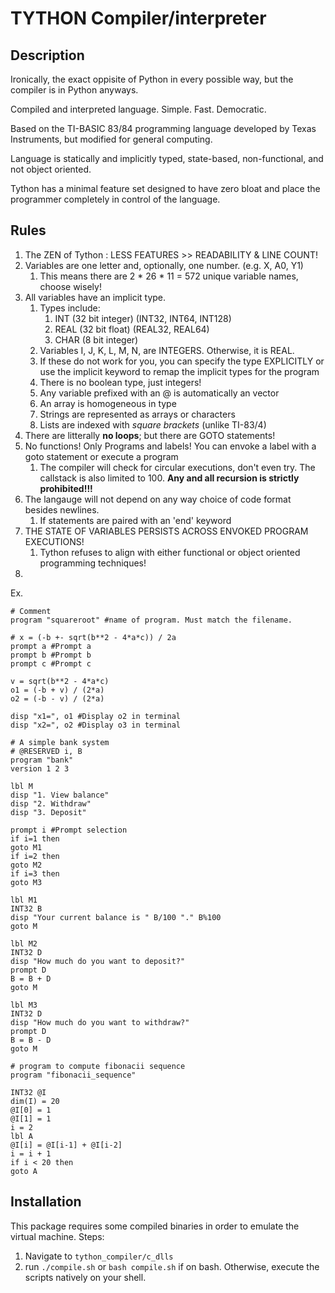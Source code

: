 # TYTHON Compiler/interpreter

## Description

Ironically, the exact oppisite of Python in every possible way, but the compiler is in Python anyways.

Compiled and interpreted language. Simple. Fast. Democratic.

Based on the TI-BASIC 83/84 programming language developed by Texas Instruments, but modified for general computing.

Language is statically and implicitly typed, state-based, non-functional, and not object oriented.

Tython has a minimal feature set designed to have zero bloat and place the programmer completely in control of the language.

## Rules

1. The ZEN of Tython : LESS FEATURES >> READABILITY & LINE COUNT!
2. Variables are one letter and, optionally, one number. (e.g. X, A0, Y1)
   1. This means there are 2 \* 26 \* 11 = 572 unique variable names, choose wisely!
3. All variables have an implicit type.
   1. Types include:
      1. INT (32 bit integer) (INT32, INT64, INT128)
      2. REAL (32 bit float) (REAL32, REAL64)
      3. CHAR (8 bit integer)
   2. Variables I, J, K, L, M, N, are INTEGERS. Otherwise, it is REAL.
   3. If these do not work for you, you can specify the type EXPLICITLY or use the implicit keyword to remap the implicit types for the program
   4. There is no boolean type, just integers!
   5. Any variable prefixed with an @ is automatically an vector
   6. An array is homogeneous in type
   7. Strings are represented as arrays or characters
   8. Lists are indexed with _square brackets_ (unlike TI-83/4)
4. There are litterally **no loops**; but there are GOTO statements!
5. No functions! Only Programs and labels! You can envoke a label with a goto statement or execute a program
   1. The compiler will check for circular executions, don't even try. The callstack is also limited to 100. **Any and all recursion is strictly prohibited!!!**
6. The langauge will not depend on any way choice of code format besides newlines.
   1. If statements are paired with an 'end' keyword
7. THE STATE OF VARIABLES PERSISTS ACROSS ENVOKED PROGRAM EXECUTIONS!
   1. Tython refuses to align with either functional or object oriented programming techniques!
8. 

Ex.

``` tython1
# Comment
program "squareroot" #name of program. Must match the filename.

# x = (-b +- sqrt(b**2 - 4*a*c)) / 2a
prompt a #Prompt a
prompt b #Prompt b
prompt c #Prompt c

v = sqrt(b**2 - 4*a*c)
o1 = (-b + v) / (2*a)
o2 = (-b - v) / (2*a)

disp "x1=", o1 #Display o2 in terminal
disp "x2=", o2 #Display o3 in terminal
```

``` tython1
# A simple bank system
# @RESERVED i, B
program "bank"
version 1 2 3

lbl M
disp "1. View balance"
disp "2. Withdraw"
disp "3. Deposit"

prompt i #Prompt selection
if i=1 then
goto M1
if i=2 then
goto M2
if i=3 then
goto M3

lbl M1
INT32 B
disp "Your current balance is " B/100 "." B%100
goto M

lbl M2
INT32 D
disp "How much do you want to deposit?"
prompt D
B = B + D
goto M

lbl M3
INT32 D
disp "How much do you want to withdraw?"
prompt D
B = B - D
goto M

```

```tython1
# program to compute fibonacii sequence
program "fibonacii_sequence"

INT32 @I
dim(I) = 20
@I[0] = 1
@I[1] = 1
i = 2
lbl A
@I[i] = @I[i-1] + @I[i-2]
i = i + 1
if i < 20 then
goto A

```

## Installation

This package requires some compiled binaries in order to emulate the virtual machine.
Steps:
1. Navigate to `tython_compiler/c_dlls` 
2. run `./compile.sh` or `bash compile.sh` if on bash. Otherwise, execute the scripts natively on your shell.
